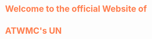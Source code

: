 <h1 style="color:Coral;">Welcome to the official Website of</h1>
<h1><p style="color:Coral;">ATWMC's UN</p></h1>
<style>
    body {
      background-image: url('/home/trey/Pictures/Website tests/Screenshot from 2025-09-07 17-41-02.png');
      background-repeat: no-repeat;
      background-attachment: fixed;
      background-size: cover;
    }
